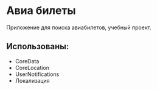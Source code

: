 # Авиа билеты

Приложение для поиска авиабилетов, учебный проект.

## Использованы:
- CoreData
- CoreLocation
- UserNotifications
- Локализация

